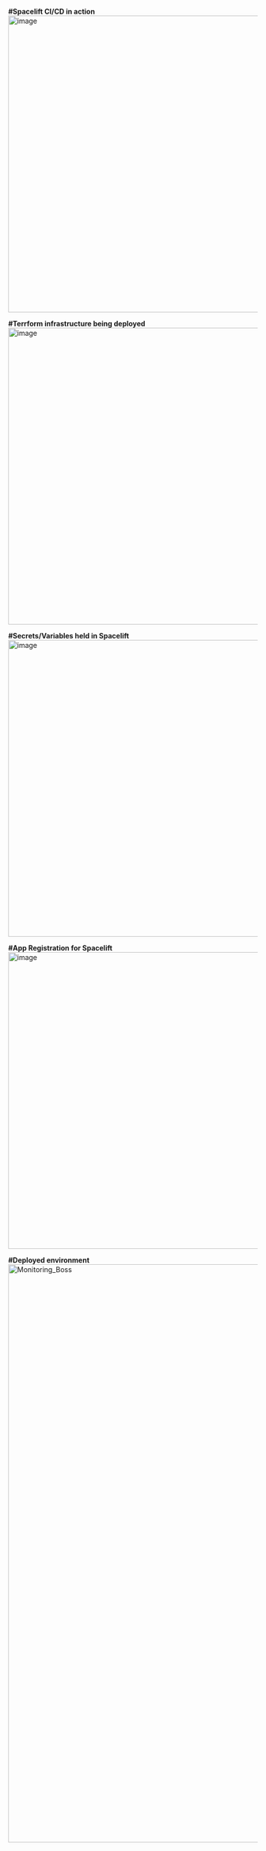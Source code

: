 
**#Spacelift CI/CD in action**
<img width="1310" height="598" alt="image" src="https://github.com/user-attachments/assets/2c5e6968-4379-4096-a92a-ffbca8bf0f48" />

**#Terrform infrastructure being deployed**
<img width="1310" height="598" alt="image" src="https://github.com/user-attachments/assets/6f83f99b-8824-496e-b6c9-f88fc5c41d10" />

**#Secrets/Variables held in Spacelift**
<img width="1310" height="598" alt="image" src="https://github.com/user-attachments/assets/77bd072c-5cd9-4c85-b8e7-664a0d70ae85" />

**#App Registration for Spacelift**
<img width="1310" height="598" alt="image" src="https://github.com/user-attachments/assets/62c68897-1f86-458c-ac5e-912d23ae7a83" />

**#Deployed environment**
<img width="1166" height="1165" alt="Monitoring_Boss" src="https://github.com/user-attachments/assets/83b252d0-55a0-4ac1-b5cc-030d11169fbb" />

